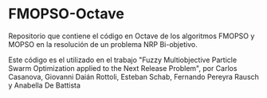 # FMOPSO-Octave
Repositorio que contiene el código en Octave de los algoritmos FMOPSO y MOPSO en la resolución de un problema NRP Bi-objetivo.

Este código es el utilizado en el trabajo "Fuzzy Multiobjective Particle Swarm Optimization applied to the Next Release Problem", por Carlos Casanova, Giovanni Daián Rottoli, Esteban Schab, Fernando Pereyra Rausch y Anabella De Battista
